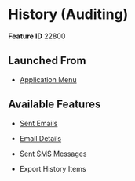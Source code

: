 # History (Auditing)

**Feature ID** 22800

## Launched From

- [Application Menu](Application%20Menu.md)

## Available Features

- [Sent Emails](Sent%20Emails.md)

- [Email Details](Email%20Details.md)

- [Sent SMS Messages](Sent%20SMS%20Messages.md)

- Export History Items

































































